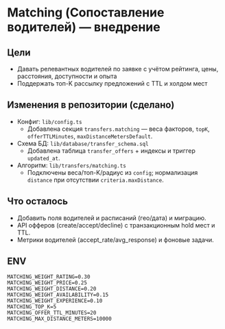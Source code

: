 # Matching (Сопоставление водителей) — внедрение

## Цели
- Давать релевантных водителей по заявке с учётом рейтинга, цены, расстояния, доступности и опыта
- Поддержать топ-K рассылку предложений с TTL и холдом мест

## Изменения в репозитории (сделано)
- Конфиг: `lib/config.ts`
  - Добавлена секция `transfers.matching` — веса факторов, `topK`, `offerTTLMinutes`, `maxDistanceMetersDefault`.
- Схема БД: `lib/database/transfer_schema.sql`
  - Добавлена таблица `transfer_offers` + индексы и триггер `updated_at`.
- Алгоритм: `lib/transfers/matching.ts`
  - Подключены веса/топ-K/радиус из `config`; нормализация `distance` при отсутствии `criteria.maxDistance`.

## Что осталось
- Добавить поля водителей и расписаний (гео/дата) и миграцию.
- API офферов (create/accept/decline) с транзакционным hold мест и TTL.
- Метрики водителей (accept_rate/avg_response) и фоновые задачи.

## ENV
```
MATCHING_WEIGHT_RATING=0.30
MATCHING_WEIGHT_PRICE=0.25
MATCHING_WEIGHT_DISTANCE=0.20
MATCHING_WEIGHT_AVAILABILITY=0.15
MATCHING_WEIGHT_EXPERIENCE=0.10
MATCHING_TOP_K=5
MATCHING_OFFER_TTL_MINUTES=20
MATCHING_MAX_DISTANCE_METERS=10000
```
